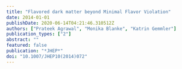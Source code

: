 ```yaml
---
title: "Flavored dark matter beyond Minimal Flavor Violation"
date: 2014-01-01
publishDate: 2020-06-14T04:21:46.310512Z
authors: ["Prateek Agrawal", "Monika Blanke", "Katrin Gemmler"]
publication_types: ["2"]
abstract: ""
featured: false
publication: "*JHEP*"
doi: "10.1007/JHEP10(2014)072"
---
```



